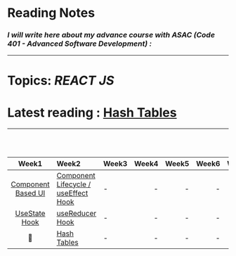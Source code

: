 # **Reading Notes**
### *I will write here about my advance course with ASAC (Code 401 - Advanced Software Development) :*


---
# **Topics:** *REACT JS*
# **Latest reading** : [Hash Tables](./Hash-Tables.md)

---


<br />
<br />

|Week1|Week2|Week3|Week4|Week5|Week6|Week7|
|:-------------:|:---------|:-------------|----:|----:|----:|----:|
|[Component Based UI](./Component-Based-UI.md)|[Component Lifecycle / useEffect Hook](./Component-Lifecycle.md)|-|-|-|-|-|
|[UseState Hook](./useStateHook.md)|[useReducer Hook](./useReducer.md)|-|-|-|-|-|
|🤝|[Hash Tables](./Hash-Tables.md)|-|-|-|-|-|
